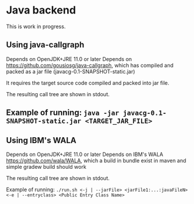 # Java backend

This is work in progress.

Using java-callgraph
-----------------------------------------
Depends on OpenJDK+JRE 11.0 or later
Depends on https://github.com/gousiosg/java-callgraph, which has compiled and packed as a jar file (javacg-0.1-SNAPSHOT-static.jar)

It requires the target source code compiled and packed into jar file.

The resulting call tree are shown in stdout.

Example of running: `java -jar javacg-0.1-SNAPSHOT-static.jar <TARGET_JAR_FILE>`
------------------------------------------

Using IBM's WALA
------------------------------------------
Depends on OpenJDK+JRE 11.0 or later
Depends on IBM's WALA https://github.com/wala/WALA, which a build in bundle exist in maven and simple gradew build should work

The resulting call tree are shown in stdout.

Example of running: `./run.sh <-j | --jarFile> <jarFile1:...:javaFileN> <-e | --entryclass> <Public Entry Class Name>`

